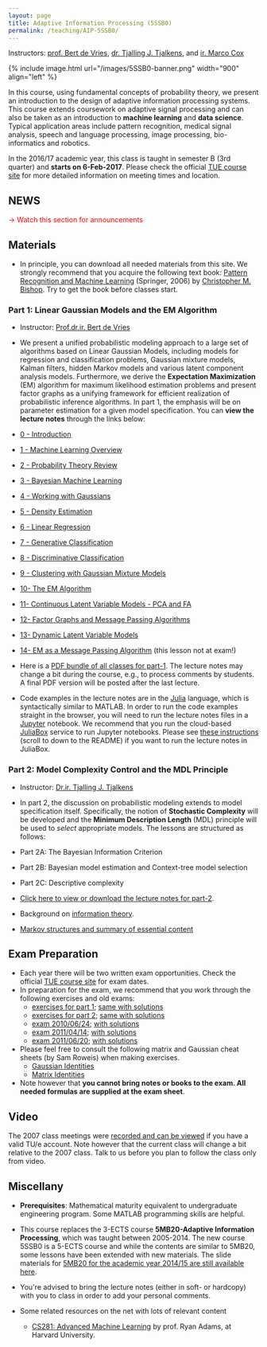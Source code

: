 ```yaml
---
layout: page
title: Adaptive Information Processing (5SSB0)
permalink: /teaching/AIP-5SSB0/
---
```

Instructors: [prof. Bert de Vries](http://bertdv.nl), [dr. Tjalling J. Tjalkens](https://www.tue.nl/en/university/departments/electrical-engineering/department/staff/detail/ep/e/d/ep-uid/19830719/), and [ir. Marco Cox](https://www.tue.nl/en/university/departments/electrical-engineering/department/staff/detail/ep/e/d/ep-uid/20070178/)

{% include image.html url="/images/5SSB0-banner.png" width="900" align="left" %}

In this course, using fundamental concepts of probability theory, we
present an introduction to the design of adaptive information processing
systems. This course extends coursework on adaptive signal processing and can also be taken as an introduction to **machine learning** and **data science**. Typical application areas include pattern
recognition, medical signal analysis, speech and language processing, image processing, bio-informatics and robotics.

In the 2016/17 academic year, this class is taught in semester B (3rd quarter) and **starts on 6-Feb-2017**. Please check the official [TUE course site](http://education.tue.nl/Activiteiten/Pages/Informatie.aspx?coursecode=5SSB0&educationyear=2016) for more detailed information on meeting times and location.

## NEWS
<span style="color:red"> &rarr; Watch this section for announcements</span>

<!--
- <span style="color:red">2-Mar-2016:</span> **Notification**: For part-1, only lessons 1-13 will be examined.
--> 

## Materials

- In principle, you can download all needed materials from this site. We strongly recommend that you acquire the following text book: [Pattern Recognition and Machine Learning](http://research.microsoft.com/en-us/um/people/cmbishop/PRML/index.htm ) (Springer, 2006) by [Christopher M. Bishop](http://research.microsoft.com/en-us/um/people/cmbishop/index.htm).  Try to get the book before classes start.

### Part 1: Linear Gaussian Models and the EM Algorithm

- Instructor: [Prof.dr.ir. Bert de Vries](http://bertdv.nl)

- We present a unified probabilistic modeling approach to a large set of algorithms based on Linear Gaussian
Models, including models for regression and classification problems, Gaussian mixture models, Kalman filters, hidden
Markov models and various latent component analysis models. Furthermore, we derive the **Expectation Maximization** (EM) algorithm for maximum likelihood estimation problems and present factor graphs as a unifying framework for efficient realization of probabilistic inference algorithms. In part 1, the emphasis will be on parameter estimation for a given model specification. You can **view the lecture notes** through the links below:

- [ 0 - Introduction](http://nbviewer.ipython.org/github/bertdv/AIP-5SSB0/blob/master/lessons/00_introduction/Introduction.ipynb)
- [1 - Machine Learning Overview](http://nbviewer.ipython.org/github/bertdv/AIP-5SSB0/blob/master/lessons/01_machine_learning_overview/Machine-Learning-Overview.ipynb)
- [2 - Probability Theory Review](http://nbviewer.ipython.org/github/bertdv/AIP-5SSB0/blob/master/lessons/02_probability_review/Probability-Review.ipynb)
- [3 - Bayesian Machine Learning](http://nbviewer.ipython.org/github/bertdv/AIP-5SSB0/blob/master/lessons/03_Bayesian_machine_learning/Bayesian-Machine-Learning.ipynb)
- [4 - Working with Gaussians](http://nbviewer.ipython.org/github/bertdv/AIP-5SSB0/blob/master/lessons/04_working_with_Gaussians/Working-with-Gaussians.ipynb)
- [5 - Density Estimation](http://nbviewer.ipython.org/github/bertdv/AIP-5SSB0/blob/master/lessons/05_density_estimation/Density-Estimation.ipynb)
- [6 - Linear Regression](http://nbviewer.ipython.org/github/bertdv/AIP-5SSB0/blob/master/lessons/06_linear_regression/Linear-Regression.ipynb)
- [7 - Generative Classification](http://nbviewer.ipython.org/github/bertdv/AIP-5SSB0/blob/master/lessons/07_generative_classification/Generative-Classification.ipynb)
- [8 - Discriminative Classification](http://nbviewer.ipython.org/github/bertdv/AIP-5SSB0/blob/master/lessons/08_discriminative_classification/Discriminative-Classification.ipynb)
- [9 - Clustering with Gaussian Mixture Models](http://nbviewer.ipython.org/github/bertdv/AIP-5SSB0/blob/master/lessons/09_clustering_with_Gaussian_mixture_models/Clustering-with-Gaussian-Mixture-Models.ipynb)
- [10- The EM Algorithm](http://nbviewer.ipython.org/github/bertdv/AIP-5SSB0/blob/master/lessons/10_the_EM_algorithm/The-General-EM-Algorithm.ipynb)
- [11- Continuous Latent Variable Models - PCA and FA](http://nbviewer.ipython.org/github/bertdv/AIP-5SSB0/blob/master/lessons/11_continuous_latent_variable_models/Continuous-Latent-Variable-Models-PCA-and-FA.ipynb)
- [12- Factor Graphs and Message Passing Algorithms](http://nbviewer.ipython.org/github/bertdv/AIP-5SSB0/blob/master/lessons/12_factor_graphs/Factor-Graphs-and-Message-Passing-Algorithms.ipynb)
- [13- Dynamic Latent Variable Models](http://nbviewer.ipython.org/github/bertdv/AIP-5SSB0/blob/master/lessons/13_dynamic_latent_variable_models/Dynamic-Latent-Variable-Models.ipynb)
- [14- EM as a Message Passing Algorithm](http://nbviewer.ipython.org/github/bertdv/AIP-5SSB0/blob/master/lessons/14_EM_as_message_passing/EM-as-Message-Passing.ipynb) (this lesson not at exam!)

- Here is a [PDF bundle of all classes for part-1](https://www.dropbox.com/s/qaffbkaohhwb19t/AIP-5SSB0.pdf?dl=0). The lecture notes may change a bit during the course, e.g., to process comments by students. A final PDF version will be posted after the last lecture.
 
- Code examples in the lecture notes are in the [Julia](http://julialang.org/) language, which is syntactically similar to MATLAB. In order to run the code examples straight in the browser, you will need to run the lecture notes files in a [Jupyter](http://jupyter.org/) notebook. We recommend that you run the cloud-based [JuliaBox](https://www.juliabox.org/) service to run Jupyter notebooks. Please see [these instructions](https://github.com/bertdv/AIP-5SSB0) (scroll to down to the README) if you want to run the lecture notes in JuliaBox.     

### Part 2: Model Complexity Control and the MDL Principle

- Instructor: [Dr.ir. Tjalling J. Tjalkens](https://www.tue.nl/en/university/departments/electrical-engineering/department/staff/detail/ep/e/d/ep-uid/19830719/)

- In part 2, the discussion on probabilistic modeling extends to model specification itself. Specifically, the notion of **Stochastic Complexity** will be developed and the **Minimum Description Length** (MDL) principle will be
used to _select_ appropriate models. The lessons are structured as follows:

- Part 2A: The Bayesian Information Criterion
- Part 2B: Bayesian model estimation and Context-tree model selection
- Part 2C: Descriptive complexity

- [Click here to view or download the lecture notes for part-2](https://dl.dropboxusercontent.com/u/4512522/5mb20/5MB20%20-%20part-2%20-%20slides4.pdf).       
- Background on [information theory](https://www.dropbox.com/s/goqcvh4b4kywvgj/combined-article.pdf?dl=0).
- [Markov structures and summary of essential content](https://www.dropbox.com/s/i54rxgv2iiqu2qy/summary-beamer.pdf?dl=0)

## Exam Preparation

- Each year there will be two written exam opportunities. Check the official [TUE course site](http://education.tue.nl/Activiteiten/Pages/Informatie.aspx?coursecode=5SSB0&educationyear=2016) for exam dates.
- In preparation for the exam, we recommend that you work through the following exercises and old exams:
  * [exercises for part 1](https://dl.dropboxusercontent.com/u/4512522/5mb20/5MB20-exercises-part-1.pdf); [same with solutions](https://dl.dropboxusercontent.com/u/4512522/5mb20/5MB20-exercises-part-1-with-solutions.pdf)
  * [exercises for part 2](https://dl.dropboxusercontent.com/u/4512522/5mb20/5MB20-exercises-part-2.pdf); [same with solutions](https://dl.dropboxusercontent.com/u/4512522/5mb20/5MB20-exercises-part-2-hints.pdf)
  * [exam 2010/06/24](https://dl.dropboxusercontent.com/u/4512522/5mb20/100624-5mb20-exam.pdf); [with solutions](https://dl.dropboxusercontent.com/u/4512522/5mb20/100624-5mb20-exam-with-solutions.pdf)
  * [exam 2011/04/14](https://dl.dropboxusercontent.com/u/4512522/5mb20/110414-5mb20-exam.pdf); [with solutions](https://dl.dropboxusercontent.com/u/4512522/5mb20/110414-5mb20-exam-with-solutions.pdf)
  * [exam 2011/06/20](https://dl.dropboxusercontent.com/u/4512522/5mb20/110620-5MB20-exam.pdf); [with solutions](https://dl.dropboxusercontent.com/u/4512522/5mb20/110620-5MB20-exam-with-solutions.pdf)
- Please feel free to consult the following matrix and Gaussian cheat sheets (by Sam Roweis) when making exercises.
  * [Gaussian Identities](https://dl.dropboxusercontent.com/u/4512522/5mb20/Roweis-gaussian-identities.pdf)
  * [Matrix Identities](https://dl.dropboxusercontent.com/u/4512522/5mb20/Roweis-matrix-identities.pdf)
- Note however that **you cannot bring notes or books to the exam. All needed formulas are supplied at the exam sheet**.

## Video

The 2007 class meetings were [recorded and can be viewed](http://videocollege.tue.nl)
if you have a valid TU/e account. Note however that the current class will
change a bit relative to the 2007 class. Talk to us before you plan to
follow the class only from video.

## Miscellany

- **Prerequisites**: Mathematical maturity equivalent to undergraduate engineering program.
Some MATLAB programming skills are helpful.

- This course replaces the 3-ECTS course **5MB20-Adaptive Information Processing**, which was taught between 2005-2014. The new course 5SSB0 is a 5-ECTS course and while the contents are similar to 5MB20, some lessons have been extended with new materials. The slide materials for [5MB20 for the academic year 2014/15 are still available here](https://dl.dropboxusercontent.com/u/4512522/5mb20/5MB20-part-1-slides-all.pdf). 

- You're advised to bring the lecture notes (either in soft- or hardcopy) with you to class in order to add your personal comments.

- Some related resources on the net with lots of relevant content
  - [CS281: Advanced Machine Learning](http://www.seas.harvard.edu/courses/cs281/) by prof. Ryan Adams, at Harvard University.
